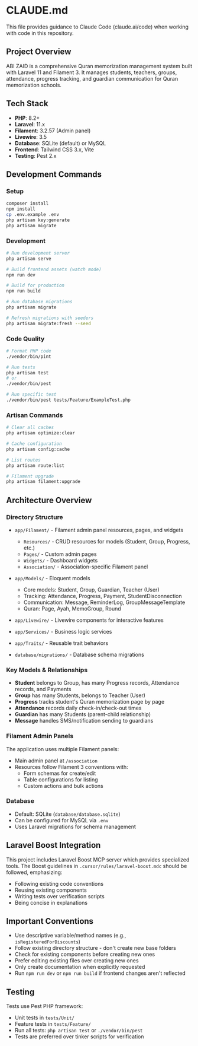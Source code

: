 # CLAUDE.md

This file provides guidance to Claude Code (claude.ai/code) when working with code in this repository.

## Project Overview

ABI ZAID is a comprehensive Quran memorization management system built with Laravel 11 and Filament 3. It manages students, teachers, groups, attendance, progress tracking, and guardian communication for Quran memorization schools.

## Tech Stack

- **PHP**: 8.2+
- **Laravel**: 11.x
- **Filament**: 3.2.57 (Admin panel)
- **Livewire**: 3.5
- **Database**: SQLite (default) or MySQL
- **Frontend**: Tailwind CSS 3.x, Vite
- **Testing**: Pest 2.x

## Development Commands

### Setup
```bash
composer install
npm install
cp .env.example .env
php artisan key:generate
php artisan migrate
```

### Development
```bash
# Run development server
php artisan serve

# Build frontend assets (watch mode)
npm run dev

# Build for production
npm run build

# Run database migrations
php artisan migrate

# Refresh migrations with seeders
php artisan migrate:fresh --seed
```

### Code Quality
```bash
# Format PHP code
./vendor/bin/pint

# Run tests
php artisan test
# or
./vendor/bin/pest

# Run specific test
./vendor/bin/pest tests/Feature/ExampleTest.php
```

### Artisan Commands
```bash
# Clear all caches
php artisan optimize:clear

# Cache configuration
php artisan config:cache

# List routes
php artisan route:list

# Filament upgrade
php artisan filament:upgrade
```

## Architecture Overview

### Directory Structure
- `app/Filament/` - Filament admin panel resources, pages, and widgets
  - `Resources/` - CRUD resources for models (Student, Group, Progress, etc.)
  - `Pages/` - Custom admin pages
  - `Widgets/` - Dashboard widgets
  - `Association/` - Association-specific Filament panel

- `app/Models/` - Eloquent models
  - Core models: Student, Group, Guardian, Teacher (User)
  - Tracking: Attendance, Progress, Payment, StudentDisconnection
  - Communication: Message, ReminderLog, GroupMessageTemplate
  - Quran: Page, Ayah, MemoGroup, Round

- `app/Livewire/` - Livewire components for interactive features

- `app/Services/` - Business logic services

- `app/Traits/` - Reusable trait behaviors

- `database/migrations/` - Database schema migrations

### Key Models & Relationships
- **Student** belongs to Group, has many Progress records, Attendance records, and Payments
- **Group** has many Students, belongs to Teacher (User)
- **Progress** tracks student's Quran memorization page by page
- **Attendance** records daily check-in/check-out times
- **Guardian** has many Students (parent-child relationship)
- **Message** handles SMS/notification sending to guardians

### Filament Admin Panels
The application uses multiple Filament panels:
- Main admin panel at `/association`
- Resources follow Filament 3 conventions with:
  - Form schemas for create/edit
  - Table configurations for listing
  - Custom actions and bulk actions

### Database
- Default: SQLite (`database/database.sqlite`)
- Can be configured for MySQL via `.env`
- Uses Laravel migrations for schema management

## Laravel Boost Integration

This project includes Laravel Boost MCP server which provides specialized tools. The Boost guidelines in `.cursor/rules/laravel-boost.mdc` should be followed, emphasizing:
- Following existing code conventions
- Reusing existing components
- Writing tests over verification scripts
- Being concise in explanations

## Important Conventions

- Use descriptive variable/method names (e.g., `isRegisteredForDiscounts`)
- Follow existing directory structure - don't create new base folders
- Check for existing components before creating new ones
- Prefer editing existing files over creating new ones
- Only create documentation when explicitly requested
- Run `npm run dev` or `npm run build` if frontend changes aren't reflected

## Testing

Tests use Pest PHP framework:
- Unit tests in `tests/Unit/`
- Feature tests in `tests/Feature/`
- Run all tests: `php artisan test` or `./vendor/bin/pest`
- Tests are preferred over tinker scripts for verification